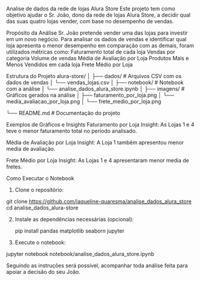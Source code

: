 Analise de dados da rede de lojas Alura Store
Este projeto tem como objetivo ajudar o Sr. João, dono da rede de lojas Alura Store, a decidir qual das suas quatro lojas vender, com base no desempenho de vendas.

Propósito da Análise
Sr. João pretende vender uma das lojas para investir em um novo negócio. Para analisar os dados de vendas e identificar qual loja apresenta o menor desempenho em comparação com as demais, foram utilizados métricas como:
Faturamento total de cada loja
Vendas por categoria
Volume de vendas 
Média de Avaliação por Loja
Produtos Mais e Menos Vendidos em cada loja
Frete Médio por Loja

Estrutura do Projeto
alura-store/
│
├── dados/                         # Arquivos CSV com os dados de vendas
│   └── vendas_lojas.csv
│
├── notebook/                      # Notebook com a análise
│   └── analise_dados_alura_store.ipynb
│
├── imagens/                       # Gráficos gerados na análise
│   ├── faturamento_por_loja.png
│   └── media_avaliacao_por_loja.png
│   └── frete_medio_por_loja.png

└── README.md                      # Documentação do projeto

Exemplos de Gráficos e Insights
Faturamento por Loja
Insight: As Lojas 1 e 4 teve o menor faturamento total no período analisado.

Média de Avaliação por Loja
Insight: A Loja 1 também apresentou menor media de avaliação.

Frete Médio por Loja
Insight: As Lojas 1 e 4 apresentaram menor media de fretes.

Como Executar o Notebook
1. Clone o repositório:

git clone https://github.com/jaqueline-quaresma/analise_dados_alura_store
cd analise_dados_alura-store

2. Instale as dependências necessárias (opcional):

    pip install pandas matplotlib seaborn jupyter

4. Execute o notebook:

jupyter notebook notebook/analise_dados_alura_store.ipynb

Seguindo as instruções será possível, acompanhar toda análise feita para apoiar a decisão do seu João.

   








